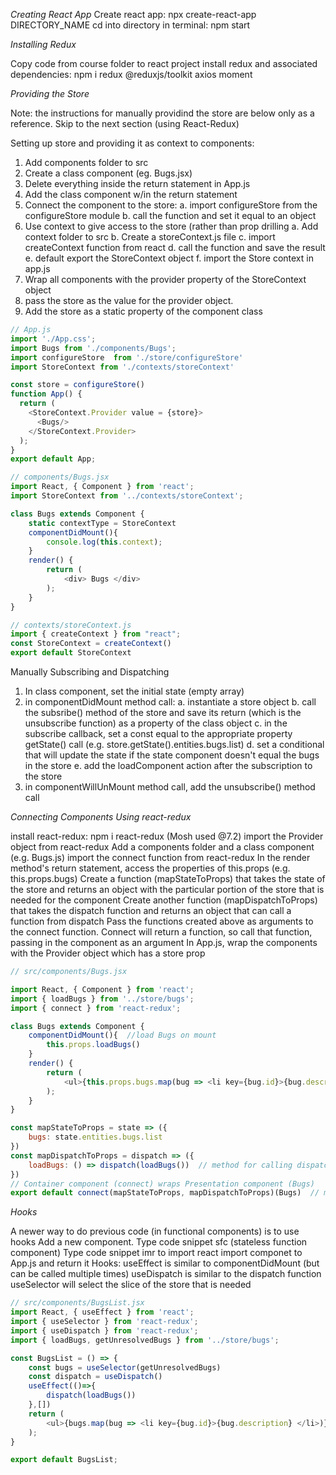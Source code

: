 _Creating React App_
Create react app:  npx create-react-app DIRECTORY_NAME
cd into directory
in terminal:  npm start

_Installing Redux_

Copy code from course folder to react project
install redux and associated dependencies:  npm i redux @reduxjs/toolkit axios moment

_Providing the Store_

Note:  the instructions for manually providind the store are below only as a reference. Skip to the next section (using React-Redux)

Setting up store and providing it as context to components:
1. Add components folder to src
2. Create a class component (eg. Bugs.jsx)
3. Delete everything inside the return statement in App.js
4. Add the class component w/in the return statement
5. Connect the component to the store:
	a. import configureStore from the configureStore module
	b. call the function and set it equal to an object
6. Use context to give access to the store (rather than prop drilling
	a. Add context folder to src
	b. Create a storeContext.js file
	c. import createContext function from react
	d. call the function and save the result
	e. default export the StoreContext object
	f. import the Store context in app.js
9. Wrap all components with the provider property of the StoreContext object
10. pass the store as the value for the provider object.
11. Add the store as a static property of the component class

```js
// App.js
import './App.css';
import Bugs from './components/Bugs';
import configureStore  from './store/configureStore'
import StoreContext from './contexts/storeContext'

const store = configureStore()
function App() {
  return (
    <StoreContext.Provider value = {store}>
      <Bugs/>
    </StoreContext.Provider>
  );
}
export default App;

// components/Bugs.jsx
import React, { Component } from 'react';
import StoreContext from '../contexts/storeContext';

class Bugs extends Component {
	static contextType = StoreContext
	componentDidMount(){
		console.log(this.context);
	}
	render() {
		return (
			<div> Bugs </div>
		);
	}
}

// contexts/storeContext.js
import { createContext } from "react";
const StoreContext = createContext()
export default StoreContext

```

Manually Subscribing and Dispatching
1. In class component, set the initial state (empty array)
2. in componentDidMount method call:
	a. instantiate a store object
	b. call the subsribe() method of the store and save its return (which is the unsubscribe function) as a property of the class object
	c. in the subscribe callback, set a const equal to the appropriate property getState() call  (e.g. store.getState().entities.bugs.list)
	d. set a conditional that will update the state if the state component doesn't equal the bugs in the store
	e. add the loadComponent action after the subscription to the store
3. in componentWillUnMount method call, add the unsubscribe() method call


_Connecting Components Using react-redux_

install react-redux:  npm i react-redux (Mosh used @7.2)
import the Provider object from react-redux
Add a components folder and a class component (e.g. Bugs.js)
import the connect function from react-redux
In the render method's return statement, access the properties of this.props (e.g. this.props.bugs)
Create a function (mapStateToProps) that takes the state of the store and returns an object with the particular portion of the store that is needed for the component
Create another function (mapDispatchToProps) that takes the dispatch function and returns an object that can call a function from dispatch
Pass the functions created above as arguments to the connect function. Connect will return a function, so call that function, passing in the component as an argument
In App.js, wrap the components with the Provider object which has a store prop

```js
// src/components/Bugs.jsx

import React, { Component } from 'react';
import { loadBugs } from '../store/bugs';
import { connect } from 'react-redux';

class Bugs extends Component {
	componentDidMount(){  //load Bugs on mount
		this.props.loadBugs()
	}
	render() {
		return (
			<ul>{this.props.bugs.map(bug => <li key={bug.id}>{bug.description} </li>)}</ul>  // display bugs from list
		);
	}
}

const mapStateToProps = state => ({
	bugs: state.entities.bugs.list  
})
const mapDispatchToProps = dispatch => ({
	loadBugs: () => dispatch(loadBugs())  // method for calling dispatch
})
// Container component (connect) wraps Presentation component (Bugs) 
export default connect(mapStateToProps, mapDispatchToProps)(Bugs)  // monitors and manages state after mount

```

_Hooks_

A newer way to do previous code (in functional components) is to use hooks
Add a new component. Type code snippet sfc (stateless function component)
Type code snippet imr to import react
import componet to App.js and return it
Hooks:
	useEffect is similar to componentDidMount (but can be called multiple times)
	useDispatch is similar to the dispatch function
	useSelector will select the slice of the store that is needed

```js
// src/components/BugsList.jsx
import React, { useEffect } from 'react';
import { useSelector } from 'react-redux';
import { useDispatch } from 'react-redux';
import { loadBugs, getUnresolvedBugs } from '../store/bugs';

const BugsList = () => {
	const bugs = useSelector(getUnresolvedBugs)
	const dispatch = useDispatch()
	useEffect(()=>{
		dispatch(loadBugs())
	},[])
	return (
		<ul>{bugs.map(bug => <li key={bug.id}>{bug.description} </li>)}</ul>
	);
}

export default BugsList;
```